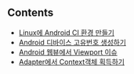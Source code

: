 ## Contents

- [Linux에 Android CI 환경 만들기](https://github.com/stunstunstun/awesome-wiki/blob/master/Android/android-ci-environments.md)
- [Android 디바이스 고유번호 생성하기](https://github.com/stunstunstun/awesome-wiki/blob/master/Android/android-get-device-identifier.md)
- [Android 웹뷰에서 Viewport 이슈](https://github.com/stunstunstun/awesome-wiki/blob/master/Android/android-webview-and-viewport.md)
- [Adapter에서 Context객체 획득하기](https://github.com/stunstunstun/awesome-wiki/blob/master/Android/android-get-context-in-adapters.md)